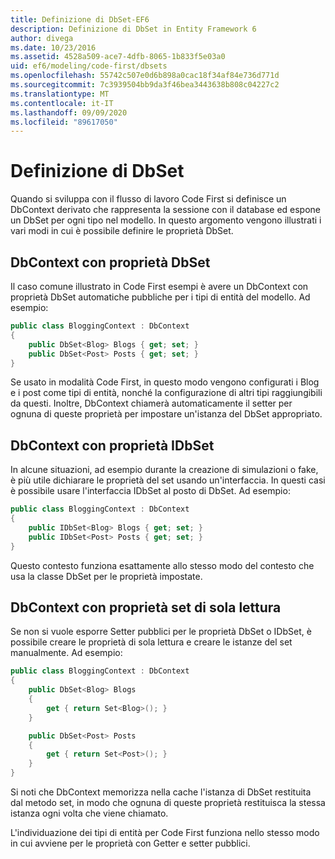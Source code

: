 ```yaml
---
title: Definizione di DbSet-EF6
description: Definizione di DbSet in Entity Framework 6
author: divega
ms.date: 10/23/2016
ms.assetid: 4528a509-ace7-4dfb-8065-1b833f5e03a0
uid: ef6/modeling/code-first/dbsets
ms.openlocfilehash: 55742c507e0d6b898a0cac18f34af84e736d771d
ms.sourcegitcommit: 7c3939504bb9da3f46bea3443638b808c04227c2
ms.translationtype: MT
ms.contentlocale: it-IT
ms.lasthandoff: 09/09/2020
ms.locfileid: "89617050"
---
```

# <a name="defining-dbsets"></a>Definizione di DbSet
Quando si sviluppa con il flusso di lavoro Code First si definisce un DbContext derivato che rappresenta la sessione con il database ed espone un DbSet per ogni tipo nel modello. In questo argomento vengono illustrati i vari modi in cui è possibile definire le proprietà DbSet.  

## <a name="dbcontext-with-dbset-properties"></a>DbContext con proprietà DbSet  

Il caso comune illustrato in Code First esempi è avere un DbContext con proprietà DbSet automatiche pubbliche per i tipi di entità del modello. Ad esempio:  

``` csharp
public class BloggingContext : DbContext
{
    public DbSet<Blog> Blogs { get; set; }
    public DbSet<Post> Posts { get; set; }
}
```  

Se usato in modalità Code First, in questo modo vengono configurati i Blog e i post come tipi di entità, nonché la configurazione di altri tipi raggiungibili da questi. Inoltre, DbContext chiamerà automaticamente il setter per ognuna di queste proprietà per impostare un'istanza del DbSet appropriato.  

## <a name="dbcontext-with-idbset-properties"></a>DbContext con proprietà IDbSet  

In alcune situazioni, ad esempio durante la creazione di simulazioni o fake, è più utile dichiarare le proprietà del set usando un'interfaccia. In questi casi è possibile usare l'interfaccia IDbSet al posto di DbSet. Ad esempio:  

``` csharp
public class BloggingContext : DbContext
{
    public IDbSet<Blog> Blogs { get; set; }
    public IDbSet<Post> Posts { get; set; }
}
```  

Questo contesto funziona esattamente allo stesso modo del contesto che usa la classe DbSet per le proprietà impostate.  

## <a name="dbcontext-with-read-only-set-properties"></a>DbContext con proprietà set di sola lettura  

Se non si vuole esporre Setter pubblici per le proprietà DbSet o IDbSet, è possibile creare le proprietà di sola lettura e creare le istanze del set manualmente. Ad esempio:  

``` csharp
public class BloggingContext : DbContext
{
    public DbSet<Blog> Blogs
    {
        get { return Set<Blog>(); }
    }

    public DbSet<Post> Posts
    {
        get { return Set<Post>(); }
    }
}
```  

Si noti che DbContext memorizza nella cache l'istanza di DbSet restituita dal metodo set, in modo che ognuna di queste proprietà restituisca la stessa istanza ogni volta che viene chiamato.  

L'individuazione dei tipi di entità per Code First funziona nello stesso modo in cui avviene per le proprietà con Getter e setter pubblici.  
